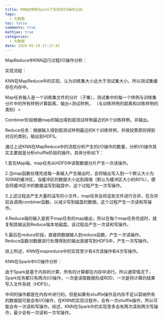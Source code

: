 ```yaml
---
title: KNN在MR和Spark下实现的IO操作比较
tags:
  - 大数据
toc: false
comments: true
mathjax: true
categories:
  - 大数据
date: 2020-05-18 17:17:43
---
```

MapReduce中KNN运行过程I/O操作分析：

实现流程：

KNN在MapReduce中的实现，认为训练集大小远大于测试集大小。所以测试集缓存在内存中。

Map任务输入是一个训练集文件的分片（子集），测试集中的每一个样例与训练集分片中的所有样例计算距离，输出<测试样例， （与训练样例的距离和训练样例的类别）>

Combiner阶段根据map的输出得到距测试样例最近的K个训练样例，并输出。

Reduce任务：根据输入得到距测试样例最近的K个训练样例，并按投票原则得到对应的类别，输出到HDFS。



通过上述KNN在MapReduce中的流程分析产生的I/O操作的数量，分析I/O操作其实主要就是分析shuffle阶段的操作，具体分析如下：

1.首先Map端，map任务从HDFS中读取数据分片产生一次读操作。

2.当map函数处理完成每一条输入产生输出时，会将输出写入到一个默认大小为100M的缓冲区，当缓冲区的数据大小达到阈值（默认为缓冲区大小的80%），便会将缓冲区中的数据溢写到磁盘中，这个过程产生一次写操作。

3.上述过程会产生大量的溢写的小文件，map任务会将这些文件进行合并，在合并前会调用combiner函数，以减少写到磁盘的数据。这个过程产生一次读和写操作。

4.Reduce端的输入是若干map任务的map输出，所以在每个map任务完成时，就复制其输出到Reduce端本地磁盘。该过程会产生一次读和写操作。

5.最后在reduce阶段，直接把数据输入到reduce函数，产生一次读操作。Reduce函数对数据进行处理得到的输出直接写到HDFS中，产生一次写操作。

综上所述，KNN在mapreduce中的实现至少有4次读操作和4次写操作。

KNN在Spark中I/O操作分析：

由于Spark是基于内存的计算，所有的计算都在内存中进行。所以通常情况下，Spark任务都只有两次I/O操作，一次是读取数据形成RDD，一次是将计算的结果写入文件系统（HDFS）。

中间的操作都是在内存中进行的。但是如果有shuffle操作且内存不足以容纳所有的数据就可能会有I/O操作，在KNN的实现过程中，会有一次shuffle操作，所以可能会有一次读和写操作。综述，KNN在Spark中的实现至多会有两次读和两次写操作，最少会有一次读和一次写操作。